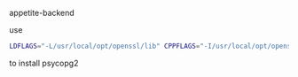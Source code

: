 appetite-backend

use 

```bash
LDFLAGS="-L/usr/local/opt/openssl/lib" CPPFLAGS="-I/usr/local/opt/openssl/include" pipenv install "psycopg2~=2.8.4"
```
to install psycopg2
